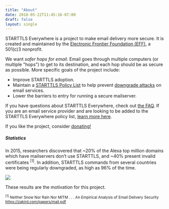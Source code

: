 ```yaml
---
title: "About"
date: 2018-05-22T11:45:16-07:00
draft: false
layout: single
---
```

STARTTLS Everywhere is a project to make email delivery more secure. It is created and maintained by the [Electronic Frontier Foundation (EFF)](https://www.eff.org), a 501\(c\)3 nonprofit.

We want *safer hops for email*.  Email goes through multiple computers (or multiple "hops") to get to its destination, and each hop should be as secure as possible. More specific goals of the project include:

 * Improve STARTTLS adoption.
 * Maintain a [STARTTLS Policy List](/policy-list) to help prevent [downgrade attacks](/faq#downgrades) on email services.
 * Lower the barriers to entry for running a secure mailserver.

If you have questions about STARTTLS Everywhere, check out [the FAQ](/faq). If you are an email service provider and are looking to be added to the STARTTLS Everywhere policy list, [learn more here](/policy-list).

If you like the project, consider [donating!](https://supporters.eff.org/donate/)

<h5>Statistics</h5>

In 2015, researchers discovered that ~20% of the Alexa top million domains which have mailservers don’t use STARTTLS, and ~40% present invalid certificates <sup>[1]</sup>. In addition, STARTTLS commands from several countries were being regularly downgraded, as high as 96% of the time.

<img src="/images/about-stats.png">

These results are the motivation for this project.

<small><sup>[1]</sup> Neither Snow Nor Rain Nor MITM . . . An Empirical Analysis of Email Delivery Security https://zakird.com/papers/mail.pdf</small>
